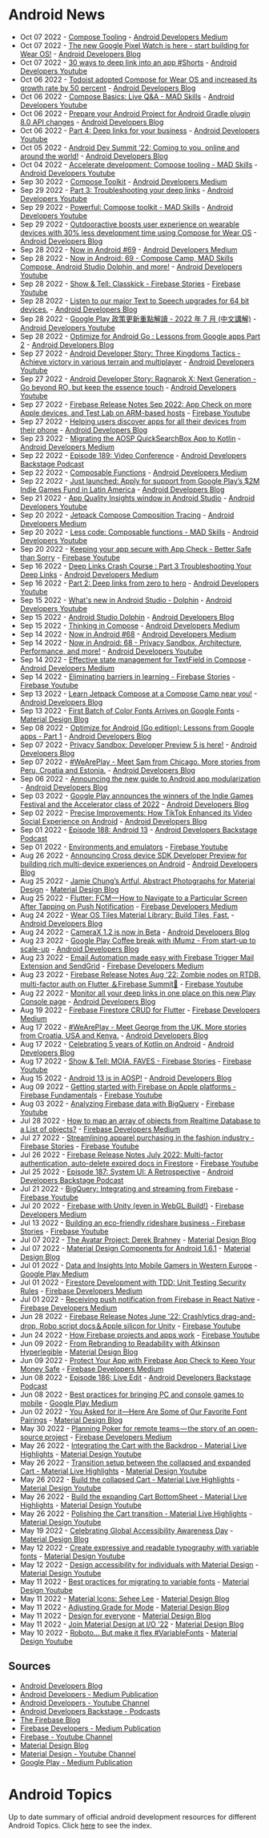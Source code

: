 # Android News

<!-- NEWS:START -->
- Oct 07 2022 - [Compose Tooling](https://medium.com/androiddevelopers/compose-tooling-42621bd8719b?source=rss----95b274b437c2---4) - [Android Developers Medium](https://medium.com/androiddevelopers)
- Oct 07 2022 - [The new Google Pixel Watch is here - start building for Wear OS!](http://android-developers.googleblog.com/2022/10/the-new-google-pixel-watch-is-here.html) - [Android Developers Blog](https://android-developers.googleblog.com/)
- Oct 07 2022 - [30 ways to deep link into an app #Shorts](https://www.youtube.com/watch?v=sSF_3CIXdbE) - [Android Developers Youtube](https://www.youtube.com/c/AndroidDevelopers)
- Oct 06 2022 - [Todoist adopted Compose for Wear OS and increased its growth rate by 50 percent](http://android-developers.googleblog.com/2022/10/todoist-adopted-compose-for-wear-os-and.html) - [Android Developers Blog](https://android-developers.googleblog.com/)
- Oct 06 2022 - [Compose Basics: Live Q&A - MAD Skills](https://www.youtube.com/watch?v=KEt2VA-11co) - [Android Developers Youtube](https://www.youtube.com/c/AndroidDevelopers)
- Oct 06 2022 - [Prepare your Android Project for Android Gradle plugin 8.0 API changes](http://android-developers.googleblog.com/2022/10/prepare-your-android-project-for-agp8-changes.html) - [Android Developers Blog](https://android-developers.googleblog.com/)
- Oct 06 2022 - [Part 4: Deep links for your business](https://www.youtube.com/watch?v=UvMIswgsJF8) - [Android Developers Youtube](https://www.youtube.com/c/AndroidDevelopers)
- Oct 05 2022 - [Android Dev Summit ‘22: Coming to you, online and around the world!](http://android-developers.googleblog.com/2022/10/android-dev-summit.html) - [Android Developers Blog](https://android-developers.googleblog.com/)
- Oct 04 2022 - [Accelerate development: Compose tooling - MAD Skills](https://www.youtube.com/watch?v=8XJfLaAOxD0) - [Android Developers Youtube](https://www.youtube.com/c/AndroidDevelopers)
- Sep 30 2022 - [Compose Toolkit](https://medium.com/androiddevelopers/compose-toolkit-8d3651228764?source=rss----95b274b437c2---4) - [Android Developers Medium](https://medium.com/androiddevelopers)
- Sep 29 2022 - [Part 3: Troubleshooting your deep links](https://www.youtube.com/watch?v=OAxJ2kWG4ZI) - [Android Developers Youtube](https://www.youtube.com/c/AndroidDevelopers)
- Sep 29 2022 - [Powerful: Compose toolkit - MAD Skills](https://www.youtube.com/watch?v=oNOCE-bUhVs) - [Android Developers Youtube](https://www.youtube.com/c/AndroidDevelopers)
- Sep 29 2022 - [Outdooractive boosts user experience on wearable devices with 30% less development time using Compose for Wear OS](http://android-developers.googleblog.com/2022/09/outdooractive-boosts-user-experience-on-wearable-devices-using-compose-for-wear-os.html) - [Android Developers Blog](https://android-developers.googleblog.com/)
- Sep 28 2022 - [Now in Android #69](https://medium.com/androiddevelopers/now-in-android-69-f84f27a08e5d?source=rss----95b274b437c2---4) - [Android Developers Medium](https://medium.com/androiddevelopers)
- Sep 28 2022 - [Now in Android: 69 - Compose Camp, MAD Skills Compose, Android Studio Dolphin, and more!](https://www.youtube.com/watch?v=UvfvwFFsYpM) - [Android Developers Youtube](https://www.youtube.com/c/AndroidDevelopers)
- Sep 28 2022 - [Show & Tell: Classkick - Firebase Stories](https://www.youtube.com/watch?v=VZxTAnFb7dU) - [Firebase Youtube](https://www.youtube.com/user/Firebase)
- Sep 28 2022 - [Listen to our major Text to Speech upgrades for 64 bit devices.](http://android-developers.googleblog.com/2022/09/listen-to-our-major-text-to-speech-upgrades-for-64-bit-devices.html) - [Android Developers Blog](https://android-developers.googleblog.com/)
- Sep 28 2022 - [Google Play 政策更新重點解讀 - 2022 年 7 月 (中文講解)](https://www.youtube.com/watch?v=ldltciWrbMk) - [Android Developers Youtube](https://www.youtube.com/c/AndroidDevelopers)
- Sep 28 2022 - [Optimize for Android Go : Lessons from Google apps Part 2](http://android-developers.googleblog.com/2022/09/optimize-for-android-go-lessons-from-google-apps-part-2.html) - [Android Developers Blog](https://android-developers.googleblog.com/)
- Sep 27 2022 - [Android Developer Story: Three Kingdoms Tactics - Achieve victory in various terrain and multiplayer](https://www.youtube.com/watch?v=3y9cxMyruKQ) - [Android Developers Youtube](https://www.youtube.com/c/AndroidDevelopers)
- Sep 27 2022 - [Android Developer Story: Ragnarok X: Next Generation - Go beyond RO, but keep the essence touch](https://www.youtube.com/watch?v=REV49nFzIsA) - [Android Developers Youtube](https://www.youtube.com/c/AndroidDevelopers)
- Sep 27 2022 - [Firebase Release Notes Sep 2022: App Check on more Apple devices, and Test Lab on ARM-based hosts](https://www.youtube.com/watch?v=w_vixDqdSrs) - [Firebase Youtube](https://www.youtube.com/user/Firebase)
- Sep 27 2022 - [Helping users discover apps for all their devices from their phone](http://android-developers.googleblog.com/2022/09/helping-users-discover-apps-for-all-their-devices-from-their-phone.html) - [Android Developers Blog](https://android-developers.googleblog.com/)
- Sep 23 2022 - [Migrating the AOSP QuickSearchBox App to Kotlin](https://medium.com/androiddevelopers/migrating-the-aosp-quicksearchbox-app-to-kotlin-1264346619ec?source=rss----95b274b437c2---4) - [Android Developers Medium](https://medium.com/androiddevelopers)
- Sep 22 2022 - [Episode 189: Video Conference](http://adbackstage.libsyn.com/episode-189-video-conference) - [Android Developers Backstage Podcast](https://adbackstage.libsyn.com/)
- Sep 22 2022 - [Composable Functions](https://medium.com/androiddevelopers/composable-functions-a505ab20b523?source=rss----95b274b437c2---4) - [Android Developers Medium](https://medium.com/androiddevelopers)
- Sep 22 2022 - [Just launched: Apply for support from Google Play’s $2M Indie Games Fund in Latin America](http://android-developers.googleblog.com/2022/09/apply-for-support-from-google-play-2m-indie-games-fund-in-latin-america.html) - [Android Developers Blog](https://android-developers.googleblog.com/)
- Sep 21 2022 - [App Quality Insights window in Android Studio](https://www.youtube.com/watch?v=lYBeOQWKEYI) - [Android Developers Youtube](https://www.youtube.com/c/AndroidDevelopers)
- Sep 20 2022 - [Jetpack Compose Composition Tracing](https://medium.com/androiddevelopers/jetpack-compose-composition-tracing-9ec2b3aea535?source=rss----95b274b437c2---4) - [Android Developers Medium](https://medium.com/androiddevelopers)
- Sep 20 2022 - [Less code: Composable functions - MAD Skills](https://www.youtube.com/watch?v=fFLBCgoHHys) - [Android Developers Youtube](https://www.youtube.com/c/AndroidDevelopers)
- Sep 20 2022 - [Keeping your app secure with App Check - Better Safe than Sorry](https://www.youtube.com/watch?v=TzLON3oVGE0) - [Firebase Youtube](https://www.youtube.com/user/Firebase)
- Sep 16 2022 - [Deep Links Crash Course : Part 3 Troubleshooting Your Deep Links](https://medium.com/androiddevelopers/deep-links-crash-course-part-3-troubleshooting-your-deep-links-61329fecb93?source=rss----95b274b437c2---4) - [Android Developers Medium](https://medium.com/androiddevelopers)
- Sep 16 2022 - [Part 2: Deep links from zero to hero](https://www.youtube.com/watch?v=SCl_rdp0Wik) - [Android Developers Youtube](https://www.youtube.com/c/AndroidDevelopers)
- Sep 15 2022 - [What's new in Android Studio - Dolphin](https://www.youtube.com/watch?v=EQ_btxhpRzU) - [Android Developers Youtube](https://www.youtube.com/c/AndroidDevelopers)
- Sep 15 2022 - [Android Studio Dolphin](http://android-developers.googleblog.com/2022/09/android-studio-dolphin.html) - [Android Developers Blog](https://android-developers.googleblog.com/)
- Sep 15 2022 - [Thinking in Compose](https://medium.com/androiddevelopers/thinking-in-compose-c4ef150bb7cf?source=rss----95b274b437c2---4) - [Android Developers Medium](https://medium.com/androiddevelopers)
- Sep 14 2022 - [Now in Android #68](https://medium.com/androiddevelopers/now-in-android-68-f695e822863c?source=rss----95b274b437c2---4) - [Android Developers Medium](https://medium.com/androiddevelopers)
- Sep 14 2022 - [Now in Android: 68 - Privacy Sandbox, Architecture, Performance, and more!](https://www.youtube.com/watch?v=SHEbEakgr5w) - [Android Developers Youtube](https://www.youtube.com/c/AndroidDevelopers)
- Sep 14 2022 - [Effective state management for TextField in Compose](https://medium.com/androiddevelopers/effective-state-management-for-textfield-in-compose-d6e5b070fbe5?source=rss----95b274b437c2---4) - [Android Developers Medium](https://medium.com/androiddevelopers)
- Sep 14 2022 - [Eliminating barriers in learning - Firebase Stories](https://www.youtube.com/watch?v=nZj6C86mGck) - [Firebase Youtube](https://www.youtube.com/user/Firebase)
- Sep 13 2022 - [Learn Jetpack Compose at a Compose Camp near you!](http://android-developers.googleblog.com/2022/09/learn-jetpack-compose-at-compose-camp-near-you.html) - [Android Developers Blog](https://android-developers.googleblog.com/)
- Sep 13 2022 - [First Batch of Color Fonts Arrives on Google Fonts](https://material.io/blog/color-fonts-are-here) - [Material Design Blog](https://material.io/blog)
- Sep 08 2022 - [Optimize for Android (Go edition): Lessons from Google apps - Part 1](http://android-developers.googleblog.com/2022/09/optimize-for-android-go-lessons-from-google-apps-part-1.html) - [Android Developers Blog](https://android-developers.googleblog.com/)
- Sep 07 2022 - [Privacy Sandbox: Developer Preview 5 is here!](http://android-developers.googleblog.com/2022/09/privacy-sandbox-developer-preview-5-is-here.html) - [Android Developers Blog](https://android-developers.googleblog.com/)
- Sep 07 2022 - [#WeArePlay - Meet Sam from Chicago. More stories from Peru, Croatia and Estonia.](http://android-developers.googleblog.com/2022/09/weareplay-meet-sam-from-chicago-and-more-stories.html) - [Android Developers Blog](https://android-developers.googleblog.com/)
- Sep 06 2022 - [Announcing the new guide to Android app modularization](http://android-developers.googleblog.com/2022/09/announcing-new-guide-to-android-app-modularization.html) - [Android Developers Blog](https://android-developers.googleblog.com/)
- Sep 03 2022 - [Google Play announces the winners of the Indie Games Festival and the Accelerator class of 2022](http://android-developers.googleblog.com/2022/09/google-play-2022-winning-indie-titles.html) - [Android Developers Blog](https://android-developers.googleblog.com/)
- Sep 02 2022 - [Precise Improvements: How TikTok Enhanced its Video Social Experience on Android](http://android-developers.googleblog.com/2022/08/precise-improvements-how-tiktok-enhanced-its-social-experience-on-android.html) - [Android Developers Blog](https://android-developers.googleblog.com/)
- Sep 01 2022 - [Episode 188: Android 13](http://adbackstage.libsyn.com/episode-188-android-13) - [Android Developers Backstage Podcast](https://adbackstage.libsyn.com/)
- Sep 01 2022 - [Environments and emulators](https://www.youtube.com/watch?v=xyvxvnIlgBo) - [Firebase Youtube](https://www.youtube.com/user/Firebase)
- Aug 26 2022 - [Announcing Cross device SDK Developer Preview for building rich multi-device experiences on Android](http://android-developers.googleblog.com/2022/07/announcing-cross-device-SDK-Developer-Preview-for-Android.html) - [Android Developers Blog](https://android-developers.googleblog.com/)
- Aug 25 2022 - [Jamie Chung’s Artful, Abstract Photographs for Material Design](https://material.io/blog/jamie-chung-photography-interview) - [Material Design Blog](https://material.io/blog)
- Aug 25 2022 - [Flutter: FCM — How to Navigate to a Particular Screen After Tapping on Push Notification](https://medium.com/firebase-developers/flutter-fcm-how-to-navigate-to-a-particular-screen-after-tapping-on-push-notification-8cb5d5111ee6?source=rss----8e8b7dc6774d---4) - [Firebase Developers Medium](https://medium.com/firebase-developers)
- Aug 24 2022 - [Wear OS Tiles Material Library: Build Tiles, Fast.](http://android-developers.googleblog.com/2022/08/wear-os-tiles-material-library-build-tiles-fast.html) - [Android Developers Blog](https://android-developers.googleblog.com/)
- Aug 24 2022 - [CameraX 1.2 is now in Beta](http://android-developers.googleblog.com/2022/08/camerax-12-is-now-in-beta.html) - [Android Developers Blog](https://android-developers.googleblog.com/)
- Aug 23 2022 - [Google Play Coffee break with iMumz  - From start-up to scale-up](http://android-developers.googleblog.com/2022/08/google-play-coffee-break-with-imumz-from-start-up-to-scale-up.html) - [Android Developers Blog](https://android-developers.googleblog.com/)
- Aug 23 2022 - [Email Automation made easy with Firebase Trigger Mail Extension and SendGrid](https://medium.com/firebase-developers/email-automation-made-easy-with-firebase-trigger-mail-extension-and-sendgrid-d91288b3c19d?source=rss----8e8b7dc6774d---4) - [Firebase Developers Medium](https://medium.com/firebase-developers)
- Aug 23 2022 - [Firebase Release Notes Aug '22: Zombie nodes on RTDB, multi-factor auth on Flutter ＆Firebase Summit🍎](https://www.youtube.com/watch?v=oP9MHUWrCXU) - [Firebase Youtube](https://www.youtube.com/user/Firebase)
- Aug 22 2022 - [Monitor all your deep links in one place on this new Play Console page](http://android-developers.googleblog.com/2022/08/monitor-your-deep-links-in-one-place.html) - [Android Developers Blog](https://android-developers.googleblog.com/)
- Aug 19 2022 - [Firebase Firestore CRUD for Flutter](https://medium.com/firebase-developers/firebase-firestore-crud-realtime-database-b476ca5f857c?source=rss----8e8b7dc6774d---4) - [Firebase Developers Medium](https://medium.com/firebase-developers)
- Aug 17 2022 - [#WeArePlay - Meet George from the UK. More stories from Croatia, USA and Kenya.](http://android-developers.googleblog.com/2022/08/weareplay-meet-george-from-the-UK-more-stories-from-croatia-usa-and-kenya.html) - [Android Developers Blog](https://android-developers.googleblog.com/)
- Aug 17 2022 - [Celebrating 5 years of Kotlin on Android](http://android-developers.googleblog.com/2022/08/celebrating-5-years-of-kotlin-on-android.html) - [Android Developers Blog](https://android-developers.googleblog.com/)
- Aug 17 2022 - [Show & Tell: MOIA, FAVES - Firebase Stories](https://www.youtube.com/watch?v=4uiazEB8N3A) - [Firebase Youtube](https://www.youtube.com/user/Firebase)
- Aug 15 2022 - [Android 13 is in AOSP!](http://android-developers.googleblog.com/2022/08/android-13-is-in-aosp.html) - [Android Developers Blog](https://android-developers.googleblog.com/)
- Aug 09 2022 - [Getting started with Firebase on Apple platforms - Firebase Fundamentals](https://www.youtube.com/watch?v=F9Gs_pfT3hs) - [Firebase Youtube](https://www.youtube.com/user/Firebase)
- Aug 03 2022 - [Analyzing Firebase data with BigQuery](https://www.youtube.com/watch?v=jlfREntil-Q) - [Firebase Youtube](https://www.youtube.com/user/Firebase)
- Jul 28 2022 - [How to map an array of objects from Realtime Database to a List of objects?](https://medium.com/firebase-developers/how-to-map-an-array-of-objects-from-realtime-database-to-a-list-of-objects-53f27b33c8f3?source=rss----8e8b7dc6774d---4) - [Firebase Developers Medium](https://medium.com/firebase-developers)
- Jul 27 2022 - [Streamlining apparel purchasing in the fashion industry - Firebase Stories](https://www.youtube.com/watch?v=LtaKCVdjQ3Q) - [Firebase Youtube](https://www.youtube.com/user/Firebase)
- Jul 26 2022 - [Firebase Release Notes July 2022: Multi-factor authentication, auto-delete expired docs in Firestore](https://www.youtube.com/watch?v=gD8iF0Jildk) - [Firebase Youtube](https://www.youtube.com/user/Firebase)
- Jul 25 2022 - [Episode 187: System UI: A Retrospective](http://adbackstage.libsyn.com/episode-187-system-ui-a-retrospective) - [Android Developers Backstage Podcast](https://adbackstage.libsyn.com/)
- Jul 21 2022 - [BigQuery: Integrating and streaming from Firebase](https://www.youtube.com/watch?v=W9t3QupnqPA) - [Firebase Youtube](https://www.youtube.com/user/Firebase)
- Jul 20 2022 - [Firebase with Unity (even in WebGL Build!)](https://medium.com/firebase-developers/firebase-with-unity-even-in-webgl-build-8891e6f9b33c?source=rss----8e8b7dc6774d---4) - [Firebase Developers Medium](https://medium.com/firebase-developers)
- Jul 13 2022 - [Building an eco-friendly rideshare business - Firebase Stories](https://www.youtube.com/watch?v=RE_OzodibvU) - [Firebase Youtube](https://www.youtube.com/user/Firebase)
- Jul 07 2022 - [The Avatar Project: Derek Brahney](https://material.io/blog/derek-brahney-interview) - [Material Design Blog](https://material.io/blog)
- Jul 07 2022 - [Material Design Components for Android 1.6.1](https://material.io/blog/android-stable-release-1-6-1) - [Material Design Blog](https://material.io/blog)
- Jul 01 2022 - [Data and Insights Into Mobile Gamers in Western Europe](https://medium.com/googleplaydev/data-and-insights-into-mobile-gamers-in-western-europe-e9e7099dc8b6?source=rss----1f8baa23933d---4) - [Google Play Medium](https://medium.com/googleplaydev)
- Jul 01 2022 - [Firestore Development with TDD: Unit Testing Security Rules](https://medium.com/firebase-developers/develop-your-firestore-with-tdd-unit-testing-security-rules-afefb0d772c4?source=rss----8e8b7dc6774d---4) - [Firebase Developers Medium](https://medium.com/firebase-developers)
- Jul 01 2022 - [Receiving push notification from Firebase in React Native](https://medium.com/firebase-developers/receiving-push-notification-from-firebase-in-react-native-b774681d700d?source=rss----8e8b7dc6774d---4) - [Firebase Developers Medium](https://medium.com/firebase-developers)
- Jun 28 2022 - [Firebase Release Notes June '22: Crashlytics drag-and-drop, Robo script docs＆Apple silicon for Unity](https://www.youtube.com/watch?v=JxJ0niQWieU) - [Firebase Youtube](https://www.youtube.com/user/Firebase)
- Jun 24 2022 - [How Firebase projects and apps work](https://www.youtube.com/watch?v=27BUpiAXt9M) - [Firebase Youtube](https://www.youtube.com/user/Firebase)
- Jun 09 2022 - [From Rebranding to Readability with Atkinson Hyperlegible](https://material.io/blog/atkinson-hyperlegible-design) - [Material Design Blog](https://material.io/blog)
- Jun 09 2022 - [Protect Your App with Firebase App Check to Keep Your Money Safe](https://medium.com/firebase-developers/protect-your-app-with-firebase-app-check-to-keep-your-money-safe-dc0a615b4b3e?source=rss----8e8b7dc6774d---4) - [Firebase Developers Medium](https://medium.com/firebase-developers)
- Jun 08 2022 - [Episode 186: Live Edit](http://adbackstage.libsyn.com/episode-186-live-edit) - [Android Developers Backstage Podcast](https://adbackstage.libsyn.com/)
- Jun 08 2022 - [Best practices for bringing PC and console games to mobile](https://medium.com/googleplaydev/best-practices-for-bringing-pc-and-console-games-to-mobile-863cedb9fbc6?source=rss----1f8baa23933d---4) - [Google Play Medium](https://medium.com/googleplaydev)
- Jun 02 2022 - [You Asked for it—Here Are Some of Our Favorite Font Pairings](https://material.io/blog/google-fonts-pairing-figma) - [Material Design Blog](https://material.io/blog)
- May 30 2022 - [Planning Poker for remote teams — the story of an open-source project](https://medium.com/firebase-developers/planning-poker-for-remote-teams-the-story-of-an-open-source-project-3ffd3e6e81a5?source=rss----8e8b7dc6774d---4) - [Firebase Developers Medium](https://medium.com/firebase-developers)
- May 26 2022 - [Integrating the Cart with the Backdrop - Material Live Highlights](https://www.youtube.com/watch?v=s3hk_bjsNVE) - [Material Design Youtube](https://www.youtube.com/c/MaterialDesign)
- May 26 2022 - [Transition setup between the collapsed and expanded Cart - Material Live Highlights](https://www.youtube.com/watch?v=Wyn8I4dj-eA) - [Material Design Youtube](https://www.youtube.com/c/MaterialDesign)
- May 26 2022 - [Build the collapsed Cart - Material Live Highlights](https://www.youtube.com/watch?v=hEAtKv_Kmes) - [Material Design Youtube](https://www.youtube.com/c/MaterialDesign)
- May 26 2022 - [Build the expanding Cart BottomSheet - Material Live Highlights](https://www.youtube.com/watch?v=5SR6FcqpwqU) - [Material Design Youtube](https://www.youtube.com/c/MaterialDesign)
- May 26 2022 - [Polishing the Cart transition - Material Live Highlights](https://www.youtube.com/watch?v=6-wiitIFf40) - [Material Design Youtube](https://www.youtube.com/c/MaterialDesign)
- May 19 2022 - [Celebrating Global Accessibility Awareness Day](https://material.io/blog/accessibility-awareness-day-2022) - [Material Design Blog](https://material.io/blog)
- May 12 2022 - [Create expressive and readable typography with variable fonts](https://www.youtube.com/watch?v=bNiPLUjh6LQ) - [Material Design Youtube](https://www.youtube.com/c/MaterialDesign)
- May 12 2022 - [Design accessibility for individuals with Material Design](https://www.youtube.com/watch?v=b6FTDYrJWRA) - [Material Design Youtube](https://www.youtube.com/c/MaterialDesign)
- May 11 2022 - [Best practices for migrating to variable fonts](https://www.youtube.com/watch?v=-pXShVaNPGs) - [Material Design Youtube](https://www.youtube.com/c/MaterialDesign)
- May 11 2022 - [Material Icons: Sehee Lee](https://material.io/blog/material-icons-sehee-lee-interview) - [Material Design Blog](https://material.io/blog)
- May 11 2022 - [Adjusting Grade for Mode](https://material.io/blog/readability-research) - [Material Design Blog](https://material.io/blog)
- May 11 2022 - [Design for everyone](https://material.io/blog/m3-a11y) - [Material Design Blog](https://material.io/blog)
- May 11 2022 - [Join Material Design at I/O ‘22](https://material.io/blog/material-google-io22) - [Material Design Blog](https://material.io/blog)
- May 10 2022 - [Roboto... But make it flex #VariableFonts](https://www.youtube.com/watch?v=f3IQSmKFokU) - [Material Design Youtube](https://www.youtube.com/c/MaterialDesign)<!-- NEWS:END -->

## Sources

* [Android Developers Blog](https://android-developers.googleblog.com/)
* [Android Developers - Medium Publication](https://medium.com/androiddevelopers)
* [Android Developers - Youtube Channel](https://www.youtube.com/c/AndroidDevelopers)
* [Android Developers Backstage - Podcasts](https://adbackstage.libsyn.com/)
* [The Firebase Blog](https://firebase.googleblog.com/)
* [Firebase Developers - Medium Publication](https://medium.com/firebase-developers)
* [Firebase - Youtube Channel](https://www.youtube.com/user/Firebase)
* [Material Design Blog](https://material.io/blog)
* [Material Design - Youtube Channel](https://www.youtube.com/c/MaterialDesign)
* [Google Play - Medium Publication](https://medium.com/googleplaydev)

# Android Topics
Up to date summary of official android development resources for different Android Topics. Click [here](https://androidtopicsindex.dipien.com/) to see the index.

